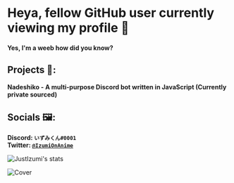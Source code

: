 # Heya, fellow GitHub user currently viewing my profile 👋
#### Yes, I'm a weeb how did you know?

## Projects 🔧:
   **Nadeshiko - A multi-purpose Discord bot written in JavaScript (Currently private sourced)**                                                                                                       
   
## Socials 🖼:
   **Discord: `いずみくん#0001`**                                                                                                                                                   
   **Twitter: [`@IzumiOnAnime`](https://twitter.com/IzumiOnAnime)**
   
![JustIzumi's stats](https://github-readme-stats.vercel.app/api?username=JustIzumi&show_icons=true&theme=midnight-purple)
   
![Cover](https://i.imgur.com/KsbkbLo.jpg)                                                                                                                                                                                                                                                                                                                               

